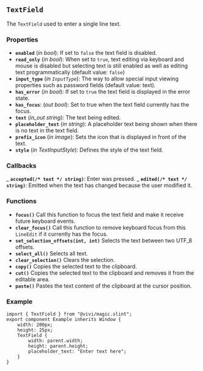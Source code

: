 <!--
SPDX-FileCopyrightText: 2024 vivi developers <vivi-ui@tuta.io>
SPDX-License-Identifier: MIT
-->

## `TextField`

The `TextField` used to enter a single line text.

### Properties

- **`enabled`** (_in_ _bool_): If set to `false` the text field is disabled.
- **`read_only`** (_in_ _bool_): When set to `true`, text editing via keyboard and mouse is disabled but selecting text is still enabled as well as editing text programmatically (default value: `false`)
- **`input_type`** (_in_ _`InputType`_): The way to allow special input viewing properties such as password fields (default value: text).
- **`has_error`** (_in_ _bool_): If set to `true` the text field is displayed in the error state.
- **`has_focus`**: (_out_ _bool_): Set to true when the text field currently has the focus.
- **`text`** (_in_out_ _string_): The text being edited.
- **`placeholder_text`** (_in_ _string_): A placeholder text being shown when there is no text in the text field.
- **`prefix_icon`** (_in_ _image_): Sets the icon that is displayed in front of the text.
- **`style`** (_in_ _TextInputStyle_): Defines the style of the text field.

### Callbacks

_ **`accepted(/* text */ string)`**: Enter was pressed.
_ **`edited(/* text */ string)`**: Emitted when the text has changed because the user modified it.

### Functions

- **`focus()`** Call this function to focus the text field and make it receive future keyboard events.
- **`clear_focus()`** Call this function to remove keyboard focus from this `LineEdit` if it currently has the focus.
- **`set_selection_offsets(int, int)`** Selects the text between two UTF_8 offsets.
- **`select_all()`** Selects all text.
- **`clear_selection()`** Clears the selection.
- **`copy()`** Copies the selected text to the clipboard.
- **`cut()`** Copies the selected text to the clipboard and removes it from the editable area.
- **`paste()`** Pastes the text content of the clipboard at the cursor position.

### Example

```slint
import { TextField } from "@vivi/magic.slint";
export component Example inherits Window {
    width: 200px;
    height: 25px;
    TextField {
        width: parent.width;
        height: parent.height;
        placeholder_text: "Enter text here";
    }
}
```
